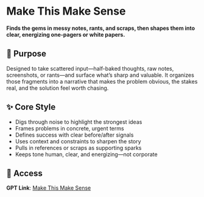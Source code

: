# Make This Make Sense

**Finds the gems in messy notes, rants, and scraps, then shapes them into clear, energizing one-pagers or white papers.**

## 🎯 Purpose
Designed to take scattered input—half-baked thoughts, raw notes, screenshots, or rants—and surface what’s sharp and valuable. It organizes those fragments into a narrative that makes the problem obvious, the stakes real, and the solution feel worth chasing.

## ✨ Core Style
- Digs through noise to highlight the strongest ideas  
- Frames problems in concrete, urgent terms  
- Defines success with clear before/after signals  
- Uses context and constraints to sharpen the story  
- Pulls in references or scraps as supporting sparks  
- Keeps tone human, clear, and energizing—not corporate  

## 🔗 Access
**GPT Link**: [Make This Make Sense](https://chatgpt.com/g/g-6839a4fe9304819197913e27754f7552-make-this-make-sense)  

